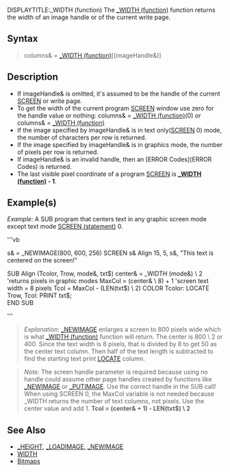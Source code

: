 DISPLAYTITLE:_WIDTH (function)
The [_WIDTH (function)](_WIDTH (function)) function returns the width of an image handle or of the current write page.


## Syntax

>  columns& = [_WIDTH (function)](_WIDTH (function))[(imageHandle&)]


## Description

* If imageHandle& is omitted, it's assumed to be the handle of the current [SCREEN](SCREEN) or write page.
* To get the width of the current program [SCREEN](SCREEN) window use zero for the handle value or nothing: columns& = [_WIDTH (function)](_WIDTH (function))(0) *or* columns& = [_WIDTH (function)](_WIDTH (function))
* If the image specified by imageHandle& is in text only([SCREEN](SCREEN) 0) mode, the number of characters per row is returned.
* If the image specified by imageHandle& is in graphics mode, the number of pixels per row is returned. 
* If imageHandle& is an invalid handle, then an [ERROR Codes](ERROR Codes) is returned.
* The last visible pixel coordinate of a program [SCREEN](SCREEN) is **[_WIDTH (function)](_WIDTH (function)) - 1**.


## Example(s)

*Example:* A SUB program that centers text in any graphic screen mode except text mode [SCREEN (statement)](SCREEN (statement)) 0.


'''vb


 s& = _NEWIMAGE(800, 600, 256)
 SCREEN s&
 Align 15, 5, s&, "This text is centered on the screen!"

 SUB Align (Tcolor, Trow, mode&, txt$)    
   center& = _WIDTH (mode&) \ 2     'returns pixels in graphic modes 
   MaxCol = (center& \ 8) + 1              'screen text width = 8 pixels
   Tcol = MaxCol - (LEN(txt$) \ 2)
   COLOR Tcolor: LOCATE Trow, Tcol: PRINT txt$;  
 END SUB


'''

>  *Explanation:* [_NEWIMAGE](_NEWIMAGE) enlarges a screen to 800 pixels wide which is what [_WIDTH (function)](_WIDTH (function)) function will return. The center is 800 \ 2 or 400. Since the text width is 8 pixels, that is divided by 8 to get 50 as the center text column. Then half of the text length is subtracted to find the starting text print [LOCATE](LOCATE) column.


>  *Note:* The screen handle parameter is required because using no handle could assume other page handles created by functions like [_NEWIMAGE](_NEWIMAGE) or [_PUTIMAGE](_PUTIMAGE). Use the correct handle in the SUB call! When using SCREEN 0, the MaxCol variable is not needed because _WIDTH returns the number of text columns, not pixels. Use the center value and add 1. **Tcol = (center& + 1) - LEN(txt$) \ 2**



## See Also

* [_HEIGHT](_HEIGHT), [_LOADIMAGE](_LOADIMAGE), [_NEWIMAGE](_NEWIMAGE)
* [WIDTH](WIDTH)
* [Bitmaps](Bitmaps)




